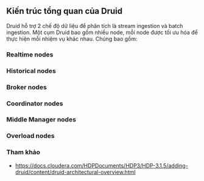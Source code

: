 ## Kiến trúc tổng quan của Druid

Druid hỗ trợ 2 chế độ dữ liệu để phân tích là stream ingestion và batch ingestion. Một cụm Druid bao gồm nhiều node, mỗi node được tối ưu hóa để thực hiện mỗi nhiệm vụ khác nhau. Chúng bao gồm:

### Realtime nodes
### Historical nodes
### Broker nodes
### Coordinator nodes
### Middle Manager nodes
### Overload nodes

### Tham khảo
- https://docs.cloudera.com/HDPDocuments/HDP3/HDP-3.1.5/adding-druid/content/druid-architectural-overview.html
